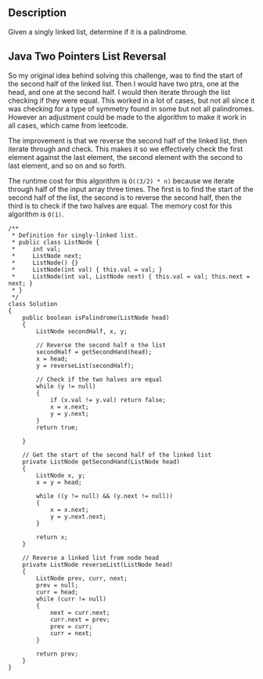 ## Description

Given a singly linked list, determine if it is a palindrome.

## Java Two Pointers List Reversal

So my original idea behind solving this challenge, was to find the start of the second half of the linked list. Then I would have two ptrs, one at the head, and one at the second half. I would then iterate through the list checking if they were equal. This worked in a lot of cases, but not all since it was checking for a type of symmetry found in some but not all palindromes. However an adjustment could be made to the algorithm to make it work in all cases, which came from leetcode.

The improvement is that we reverse the second half of the linked list, then iterate through and check. This makes it so we effectively check the first element against the last element, the second element with the second to last element, and so on and so forth.

The runtime cost for this algorithm is `O((3/2) * n)` because we iterate through half of the input array three times. The first is to find the start of the second half of the list, the second is to reverse the second half, then the third is to check if the two halves are equal. The memory cost for this algorithm is `O(1)`. 

```
/**
 * Definition for singly-linked list.
 * public class ListNode {
 *     int val;
 *     ListNode next;
 *     ListNode() {}
 *     ListNode(int val) { this.val = val; }
 *     ListNode(int val, ListNode next) { this.val = val; this.next = next; }
 * }
 */
class Solution 
{
    public boolean isPalindrome(ListNode head) 
    {
        ListNode secondHalf, x, y;
        
        // Reverse the second half o the list
        secondHalf = getSecondHand(head);
        x = head;
        y = reverseList(secondHalf);
        
        // Check if the two halves are equal
        while (y != null)
        {
            if (x.val != y.val) return false;
            x = x.next;
            y = y.next;
        }
        return true;
    
    }

    // Get the start of the second half of the linked list
    private ListNode getSecondHand(ListNode head)
    {
        ListNode x, y;
        x = y = head;
        
        while ((y != null) && (y.next != null))
        {
            x = x.next;
            y = y.next.next;
        }
        
        return x;
    }
    
    // Reverse a linked list from node head
    private ListNode reverseList(ListNode head)
    {
        ListNode prev, curr, next;
        prev = null;
        curr = head;
        while (curr != null)
        {
            next = curr.next;
            curr.next = prev;
            prev = curr;
            curr = next;
        }
        
        return prev;
    }
}
```
